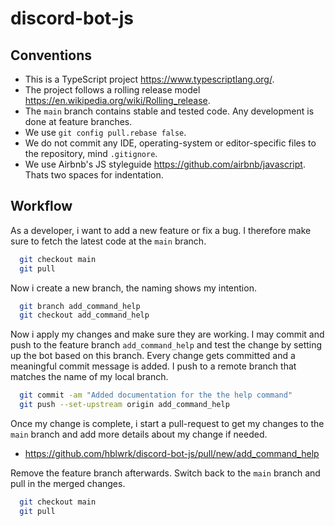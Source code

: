 # discord-bot-js

## Conventions

* This is a TypeScript project <https://www.typescriptlang.org/>.
* The project follows a rolling release model <https://en.wikipedia.org/wiki/Rolling_release>.
* The `main` branch contains stable and tested code. Any development is done at feature branches.
* We use `git config pull.rebase false`.
* We do not commit any IDE, operating-system or editor-specific files to the repository, mind `.gitignore`.
* We use Airbnb's JS styleguide <https://github.com/airbnb/javascript>. Thats two spaces for indentation.

## Workflow

As a developer, i want to add a new feature or fix a bug. I therefore make sure to fetch the latest code at the `main` branch.

```bash
  git checkout main
  git pull
```

Now i create a new branch, the naming shows my intention.

```bash
  git branch add_command_help
  git checkout add_command_help
```

Now i apply my changes and make sure they are working. I may commit and push to the feature branch `add_command_help` and test the change by setting up the bot based on this branch. Every change gets committed and a meaningful commit message is added. I push to a remote branch that matches the name of my local branch.

```bash
  git commit -am "Added documentation for the the help command"
  git push --set-upstream origin add_command_help
```

Once my change is complete, i start a pull-request to get my changes to the `main` branch and add more details about my change if needed.

* <https://github.com/hblwrk/discord-bot-js/pull/new/add_command_help>

Remove the feature branch afterwards. Switch back to the `main` branch and pull in the merged changes.

```bash
  git checkout main
  git pull
```
